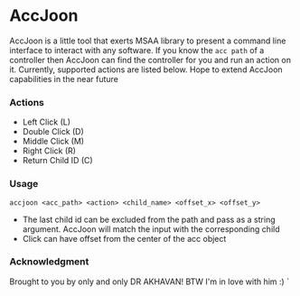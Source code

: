 # AccJoon
AccJoon is a little tool that exerts MSAA library to present a command line interface to interact with any software. If you know the `acc path` of a controller then AccJoon can find the controller for you and run an action on it. Currently, supported actions are listed below. Hope to extend AccJoon capabilities in the near future

### Actions
- Left Click (L)
- Double Click (D)
- Middle Click (M)
- Right Click (R)
- Return Child ID (C)

### Usage
`accjoon <acc_path> <action> <child_name> <offset_x> <offset_y>`
* The last child id can be excluded from the path and pass as a string argument. AccJoon will match the input with the corresponding child
* Click can have offset from the center of the acc object

### Acknowledgment
Brought to you by only and only DR AKHAVAN! BTW I'm in love with him :)
`
